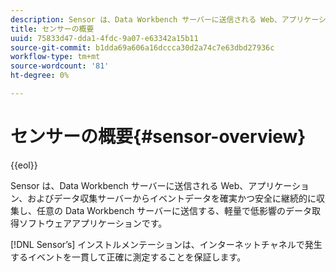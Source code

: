 ```yaml
---
description: Sensor は、Data Workbench サーバーに送信される Web、アプリケーション、およびデータ収集サーバーからイベントデータを確実かつ安全に継続的に収集し、任意の Data Workbench サーバーに送信する、軽量で低影響のデータ取得ソフトウェアアプリケーションです。
title: センサーの概要
uuid: 75833d47-dda1-4fdc-9a07-e63342a15b11
source-git-commit: b1dda69a606a16dccca30d2a74c7e63dbd27936c
workflow-type: tm+mt
source-wordcount: '81'
ht-degree: 0%

---
```



# センサーの概要{#sensor-overview}

{{eol}}

Sensor は、Data Workbench サーバーに送信される Web、アプリケーション、およびデータ収集サーバーからイベントデータを確実かつ安全に継続的に収集し、任意の Data Workbench サーバーに送信する、軽量で低影響のデータ取得ソフトウェアアプリケーションです。

[!DNL Sensor’s] インストルメンテーションは、インターネットチャネルで発生するイベントを一貫して正確に測定することを保証します。
